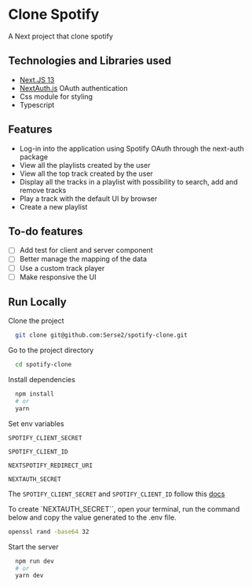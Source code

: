 # Clone Spotify

A Next project that clone spotify

## Technologies and Libraries used

- [Next.JS 13](https://nextjs.org/)
- [NextAuth.js](https://next-auth.js.org/) OAuth authentication
- Css module for styling
- Typescript

## Features

- Log-in into the application using Spotify OAuth through the next-auth package
- View all the playlists created by the user
- View all the top track created by the user
- Display all the tracks in a playlist with possibility to search, add and
  remove tracks
- Play a track with the default UI by browser
- Create a new playlist

## To-do features

- [ ] Add test for client and server component
- [ ] Better manage the mapping of the data
- [ ] Use a custom track player
- [ ] Make responsive the UI

## Run Locally

Clone the project

```bash
  git clone git@github.com:Serse2/spotify-clone.git
```

Go to the project directory

```bash
  cd spotify-clone
```

Install dependencies

```bash
  npm install
  # or
  yarn
```

Set env variables

`SPOTIFY_CLIENT_SECRET`

`SPOTIFY_CLIENT_ID`

`NEXTSPOTIFY_REDIRECT_URI`

`NEXTAUTH_SECRET`

The `SPOTIFY_CLIENT_SECRET` and `SPOTIFY_CLIENT_ID` follow this
[docs](https://developer.spotify.com/documentation/web-api)

To create `NEXTAUTH_SECRET``, open your terminal, run the command below and copy
the value generated to the .env file.

```bash
openssl rand -base64 32
```

Start the server

```bash
  npm run dev
  # or
  yarn dev
```
